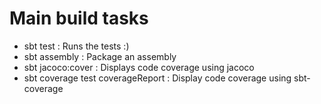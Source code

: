 # Main build tasks

- sbt test : Runs the tests :)
- sbt assembly : Package an assembly
- sbt jacoco:cover : Displays code coverage using jacoco
- sbt coverage test coverageReport : Display code coverage using sbt-coverage
